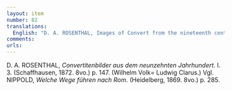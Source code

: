 ```yaml
---
layout: item
number: 82
translations:
  English: "D. A. ROSENTHAL, Images of Convert from the nineteenth century. I. 3. (Schaffhausen, 1872. 8vo.) p. 147. (Wilhelm Volk= Ludwig Clarus.) Compare NIPPOLD, Which roads lead to Rome. (Heidelberg, 1869. 8vo.) p. 285. [Trans. J. Bock]"
comments:
urls:
---
```


D. A. ROSENTHAL, <em>Convertitenbilder aus dem neunzehnten Jahrhundert</em>. I. 3. (Schaffhausen, 1872. 8vo.) p. 147. (Wilhelm Volk= Ludwig Clarus.) Vgl. NIPPOLD, <em>Welche Wege führen nach Rom</em>. (Heidelberg, 1869. 8vo.) p. 285.
